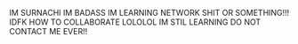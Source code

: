 IM SURNACHI
IM BADASS
IM LEARNING NETWORK SHIT OR SOMETHING!!!
IDFK HOW TO COLLABORATE LOLOLOL IM STIL LEARNING
DO NOT CONTACT ME EVER!!
